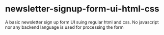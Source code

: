 # newsletter-signup-form-ui-html-css
 A basic newsletter sign up form UI suing regular html and css. No javascript nor any backend language is used for processing the form
